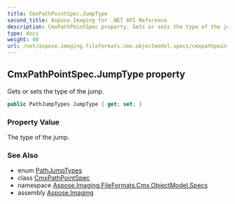 ```yaml
---
title: CmxPathPointSpec.JumpType
second_title: Aspose.Imaging for .NET API Reference
description: CmxPathPointSpec property. Gets or sets the type of the jump
type: docs
weight: 40
url: /net/aspose.imaging.fileformats.cmx.objectmodel.specs/cmxpathpointspec/jumptype/
---
```

## CmxPathPointSpec.JumpType property

Gets or sets the type of the jump.

```csharp
public PathJumpTypes JumpType { get; set; }
```

### Property Value

The type of the jump.

### See Also

* enum [PathJumpTypes](../../../aspose.imaging.fileformats.cmx.objectmodel.enums/pathjumptypes/)
* class [CmxPathPointSpec](../)
* namespace [Aspose.Imaging.FileFormats.Cmx.ObjectModel.Specs](../../cmxpathpointspec/)
* assembly [Aspose.Imaging](../../../)


